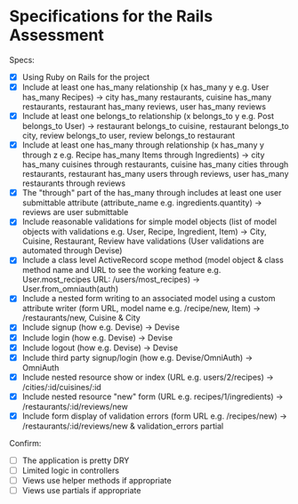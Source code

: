 # Specifications for the Rails Assessment

Specs:
- [x] Using Ruby on Rails for the project
- [x] Include at least one has_many relationship (x has_many y e.g. User has_many Recipes)
  -> city has_many restaurants, cuisine has_many restaurants, restaurant has_many reviews, user has_many reviews
- [x] Include at least one belongs_to relationship (x belongs_to y e.g. Post belongs_to User)
  -> restaurant belongs_to cuisine, restaurant belongs_to city, review belongs_to user, review belongs_to restaurant
- [x] Include at least one has_many through relationship (x has_many y through z e.g. Recipe has_many Items through Ingredients)
  -> city has_many cuisines through restaurants, cuisine has_many cities through restaurants, restaurant has_many users through reviews, user has_many restaurants through reviews
- [x] The "through" part of the has_many through includes at least one user submittable attribute (attribute_name e.g. ingredients.quantity)
  -> reviews are user submittable
- [x] Include reasonable validations for simple model objects (list of model objects with validations e.g. User, Recipe, Ingredient, Item)
  -> City, Cuisine, Restaurant, Review have validations (User validations are automated through Devise)
- [x] Include a class level ActiveRecord scope method (model object & class method name and URL to see the working feature e.g. User.most_recipes URL: /users/most_recipes)
  -> User.from_omniauth(auth)
- [x] Include a nested form writing to an associated model using a custom attribute writer (form URL, model name e.g. /recipe/new, Item)
  -> /restaurants/new, Cuisine & City
- [x] Include signup (how e.g. Devise)
  -> Devise
- [x] Include login (how e.g. Devise)
  -> Devise
- [x] Include logout (how e.g. Devise)
  -> Devise
- [x] Include third party signup/login (how e.g. Devise/OmniAuth)
  -> OmniAuth
- [x] Include nested resource show or index (URL e.g. users/2/recipes)
  -> /cities/:id/cuisines/:id
- [x] Include nested resource "new" form (URL e.g. recipes/1/ingredients)
  -> /restaurants/:id/reviews/new
- [x] Include form display of validation errors (form URL e.g. /recipes/new)
  -> /restaurants/:id/reviews/new & validation_errors partial

Confirm:
- [ ] The application is pretty DRY
- [ ] Limited logic in controllers
- [ ] Views use helper methods if appropriate
- [ ] Views use partials if appropriate
